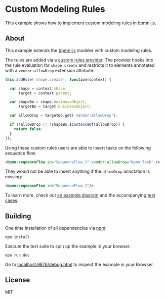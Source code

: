 # Custom Modeling Rules

This example shows how to implement custom modeling rules in [bpmn-js](https://github.com/bpmn-io/bpmn-js).


## About

This example extends the [bpmn-js](https://github.com/bpmn-io/bpmn-js) modeler with custom modeling rules.

The rules are added via a [custom rules provider](https://github.com/bpmn-io/bpmn-js-examples/blob/master/custom-modeling-rules/lib/custom-rules/CustomRules.js). The provider hooks into the rule evaluation for `shape.create` and restricts it to elements annotated with a `vendor:allowDrop` extension attribute.

```javascript
this.addRule('shape.create', function(context) {

  var shape = context.shape,
      target = context.parent;

  var shapeBo = shape.businessObject,
      targetBo = target.businessObject;

  var allowDrop = targetBo.get('vendor:allowDrop');

  if (!allowDrop || !shapeBo.$instanceOf(allowDrop)) {
    return false;
  }
});
```

Using these custom rules users are able to insert tasks on the following sequence flow:

```xml
<bpmn:sequenceFlow id="SequenceFlow_1" vendor:allowDrop="bpmn:Task" />
```

They would not be able to insert anything if the `allowDrop` annotation is missing:

```xml
<bpmn:sequenceFlow id="SequenceFlow_1"/>
```

To learn more, check out [an example diagram](https://github.com/bpmn-io/bpmn-js-examples/blob/master/custom-modeling-rules/test/spec/diagram.bpmn) and the accompanying [test cases](https://github.com/bpmn-io/bpmn-js-examples/blob/custom-rules/custom-modeling-rules/test/spec/CustomRulesSpec.js).


## Building

One time installation of all dependencies via [npm](https://npmjs.org):

```
npm install
```


Execute the test suite to spin up the example in your browser:

```
npm run dev
```

Go to [localhost:9876/debug.html](http://localhost:9876/debug.html) to inspect the example in your Browser.


## License

MIT